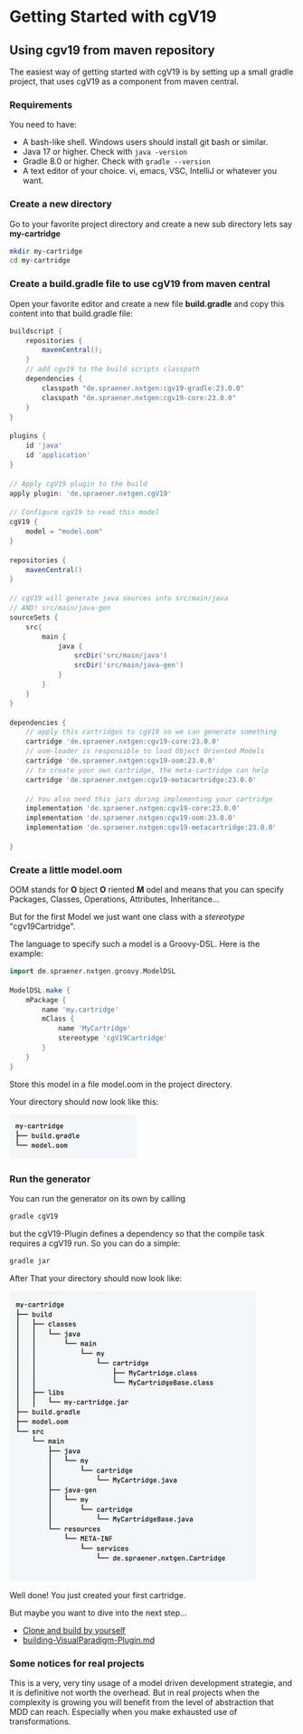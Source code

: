 # Getting Started with cgV19

## Using cgv19 from maven repository

The easiest way of getting started with cgV19 is by setting up a small
gradle project, that uses cgV19 as a component from maven central.

### Requirements
You need to have:
* A bash-like shell. Windows users should install git bash or similar.
* Java 17 or higher. Check with ```java -version```
* Gradle 8.0 or higher. Check with ```gradle --version```
* A text editor of your choice. vi, emacs, VSC, IntelliJ or whatever you want.

### Create a new directory
Go to your favorite project directory and create a new sub directory
lets say __my-cartridge__

```bash
mkdir my-cartridge
cd my-cartridge
```

### Create a build.gradle file to use cgV19 from maven central

Open your favorite editor and create a new file __build.gradle__ and
copy this content into that build.gradle file:

```groovy
buildscript {
    repositories {
        mavenCentral();
    }
    // add cgv19 to the build scripts classpath
    dependencies {
        classpath "de.spraener.nxtgen:cgv19-gradle:23.0.0"
        classpath "de.spraener.nxtgen:cgv19-core:23.0.0"
    }
}

plugins {
    id 'java'
    id 'application'
}

// Apply cgV19 plugin to the build
apply plugin: 'de.spraener.nxtgen.cgV19'

// Configure cgV19 to read this model
cgV19 {
    model = "model.oom"
}

repositories {
    mavenCentral()
}

// cgV19 will generate java sources into src/main/java
// AND! src/main/java-gen
sourceSets {
    src{
        main {
            java {
                srcDir('src/main/java')
                srcDir('src/main/java-gen')
            }
        }
    }
}

dependencies {
    // apply this cartridges to cgV19 so we can generate something
    cartridge 'de.spraener.nxtgen:cgv19-core:23.0.0'
    // oom-loader is responsible to load Object Oriented Models
    cartridge 'de.spraener.nxtgen:cgv19-oom:23.0.0'
    // to create your own cartridge, the meta-cartridge can help
    cartridge 'de.spraener.nxtgen:cgv19-metacartridge:23.0.0'

    // You also need this jars during implementing your cartridge
    implementation 'de.spraener.nxtgen:cgv19-core:23.0.0'
    implementation 'de.spraener.nxtgen:cgv19-oom:23.0.0'
    implementation 'de.spraener.nxtgen:cgv19-metacartridge:23.0.0'

}
```

### Create a little model.oom
OOM stands for __O__ bject __O__ riented __M__ odel and means that you
can specify Packages, Classes, Operations, Attributes, Inheritance... 

But for the first Model we just want one class with a _stereotype_ 
"cgv19Cartridge". 

The language to specify such a model is a Groovy-DSL. Here is the example:

```groovy
import de.spraener.nxtgen.groovy.ModelDSL

ModelDSL.make {
    mPackage {
        name 'my.cartridge'
        mClass {
            name 'MyCartridge'
            stereotype 'cgV19Cartridge'
        }
    }
}
```
Store this model in a file model.oom in the project directory.

Your directory should now look like this:

![dirTree-beforeGeneration.png](images%2FdirTree-beforeGeneration.png)

### Run the generator 
You can run the generator on its own by calling 

```bash
gradle cgV19
```

but the cgV19-Plugin defines a dependency so that the compile task requires
a cgV19 run. So you can do a simple:

```bash
gradle jar
```

After That your directory should now look like:

![dirTree-afterGeneration.png](images%2FdirTree-afterGeneration.png)

Well done! You just created your first cartridge. 

But maybe you want to dive into the next step...

* [Clone and build by yourself](CloneAndBuildYourself.md)
* [building-VisualParadigm-Plugin.md](building-VisualParadigm-Plugin.md)

### Some notices for real projects

This is a very, very tiny usage of a model driven development strategie,
and it is definitive not worth the overhead. But in real projects
when the complexity is growing you will benefit from the level of
abstraction that MDD can reach. Especially when you make exhausted use
of transformations.

